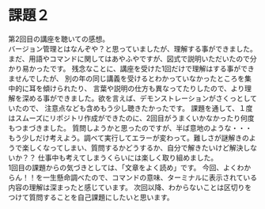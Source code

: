 # 課題２

第2回目の講座を聴いての感想。
<br>
バージョン管理とはなんぞや？と思っていましたが、理解する事ができました。
まだ、用語やコマンドに関してはあやふやですが、図式で説明いただいたので分かり易かったです。
残念なことに、講座を受けた1回だけで理解はする事ができませんでしたが、
別の年の同じ講義を受けるとわかっていなかったところを集中的に耳を傾けられたり、
言葉や説明の仕方も異なってたりしたので、より理解を深める事ができました。欲を言えば、デモンストレーションがさくっとしていたので、
注意点なども含めもう少し聴きたかったです。
課題を通して、１度はスムーズにリポジトリ作成ができたのに、2回目がうまくいかなかったり何度もつまづきました。
質問しようかと思ったのですが、半ば意地のような・・・
もう少しだけ考えよう。調べて実行してエラーが変わって。難しさが謎解きのようで楽しくなってしまい、質問するかどうするか、自分で解きたいけど解決しないか？？
仕事中も考えてしまうくらいには楽しく取り組めました。
<br>
1回目の課題からの気づきとしては、「文章をよく読め」です。
今回、よくわからん！！を一生懸命調べたので、コマンドの意味、ターミナルに表示されている内容の理解は深まったと感じています。
次回以降、わからないことは区切りをつけて質問することを自己課題にしたいと思います。